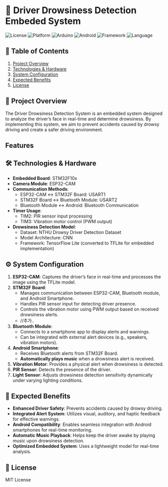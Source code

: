 # 🚗 Driver Drowsiness Detection Embeded System

<!--배지-->
![License](https://img.shields.io/badge/license-MIT-blue.svg)
![Platform](https://img.shields.io/badge/platform-STM32-0A7CCF.svg)
![Arduino](https://img.shields.io/badge/Compatible-Arduino-00979D.svg)
![Android](https://img.shields.io/badge/Compatible-Android-3DDC84.svg)
![Framework](https://img.shields.io/badge/framework-TensorFlow_Lite-FF6F00.svg)
![Language](https://img.shields.io/badge/language-C%2B%2B-blue.svg)
 
## 📖 Table of Contents
1. [Project Overview](#-project-overview)
2. [Technologies & Hardware](#-technologies--hardware)
3. [System Configuration](#-system-configuration)
4. [Expected Benefits](#-expected-benefits)
5. [License](#-license)

## 📌 Project Overview
The Driver Drowsiness Detection System is an embedded system designed to analyze the driver’s face in real-time and determine drowsiness.
By implementing this system, we aim to prevent accidents caused by drowsy driving and create a safer driving environment.


## Features


## 🛠 Technologies & Hardware
- **Embedded Board**: STM32F10x
- **Camera Module**: ESP32-CAM
- **Communication Methods**:
  - ESP32-CAM ↔ STM32F Board: USART1
  - STM32F Board ↔ Bluetooth Module: USART2
  - Bluetooth Module ↔ Android: Bluetooth Communication 
- **Timer Usage**:
  - TIM2: PIR sensor input processing
  - TIM3: Vibration motor control (PWM output)
- **Drowsiness Detection Model**:
  - Dataset: NTHU Drowsy Driver Detection Dataset
  - Model Architecture: CNN
  - Framework: TensorFlow Lite (converted to TFLite for embedded implementation)
 
## ⚙ System Configuration
1. **ESP32-CAM**: Captures the driver’s face in real-time and processes the image using the TFLite model.
2. **STM32F Board**: 
   - Manages communication between ESP32-CAM, Bluetooth module, and Android Smartphone.
   - Handles PIR sensor input for detecting driver presence.
   - Controls the vibration motor using PWM output based on received drowsiness alerts.
   - //추가..
3. **Bluetooth Module**:
   - Connects to a smartphone app to display alerts and warnings.
   - Can be integrated with external alert devices (e.g., speakers, vibration motors).
4. **Android Smartphone**:
   - Receives Bluetooth alerts from STM32F Board.
   - **Automatically plays music** when a drowsiness alert is received.
5. **Vibration Motor**: Provides a physical alert when drowsiness is detected.
6. **PIR Sensor**: Detects the presence of the driver.
7. **Light Sensor**: Adjusts drowsiness detection sensitivity dynamically under varying lighting conditions.

## 🚀 Expected Benefits
- **Enhanced Driver Safety**: Prevents accidents caused by drowsy driving.
- **Integrated Alert System**: Utilizes visual, auditory, and haptic feedback for effective warnings.
- **Android Compatibility**: Enables seamless integration with Android smartphones for real-time monitoring.
- **Automatic Music Playback**: Helps keep the driver awake by playing music upon drowsiness detection.
- **Optimized Embedded System**: Uses a lightweight model for real-time analysis.

## 📜 License
MIT License
